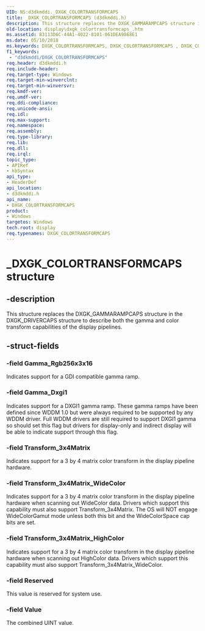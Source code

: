 ```yaml
---
UID: NS:d3dkmddi._DXGK_COLORTRANSFORMCAPS
title: _DXGK_COLORTRANSFORMCAPS (d3dkmddi.h)
description: This structure replaces the DXGK_GAMMARAMPCAPS structure in the DXGK_DRIVERCAPS structure to describe both the gamma and color transform capabilities of the display pipelines.
old-location: display\dxgk_colortransformcaps_.htm
ms.assetid: 83113D6C-44A1-4022-8101-061DEA9868E1
ms.date: 05/10/2018
ms.keywords: DXGK_COLORTRANSFORMCAPS, DXGK_COLORTRANSFORMCAPS , DXGK_COLORTRANSFORMCAPS structure [Display Devices], PDXGK_COLORTRANSFORMCAPS, PDXGK_COLORTRANSFORMCAPS structure pointer [Display Devices], _DXGK_COLORTRANSFORMCAPS, d3dkmddi/DXGK_COLORTRANSFORMCAPS, d3dkmddi/PDXGK_COLORTRANSFORMCAPS, display.dxgk_colortransformcaps_
f1_keywords:
 - "d3dkmddi/DXGK_COLORTRANSFORMCAPS"
req.header: d3dkmddi.h
req.include-header: 
req.target-type: Windows
req.target-min-winverclnt: 
req.target-min-winversvr: 
req.kmdf-ver: 
req.umdf-ver: 
req.ddi-compliance: 
req.unicode-ansi: 
req.idl: 
req.max-support: 
req.namespace: 
req.assembly: 
req.type-library: 
req.lib: 
req.dll: 
req.irql: 
topic_type:
- APIRef
- kbSyntax
api_type:
- HeaderDef
api_location:
- d3dkmddi.h
api_name:
- DXGK_COLORTRANSFORMCAPS
product:
- Windows
targetos: Windows
tech.root: display
req.typenames: DXGK_COLORTRANSFORMCAPS
---
```


# _DXGK_COLORTRANSFORMCAPS structure


## -description


This structure replaces the DXGK_GAMMARAMPCAPS structure in the DXGK_DRIVERCAPS structure to describe both the gamma and color transform capabilities of the display pipelines.


## -struct-fields




### -field Gamma_Rgb256x3x16

Indicates support for a GDI compatible gamma ramp.


### -field Gamma_Dxgi1

Indicates support for a DXGI1 gamma ramp.  These gamma ramps have been defined since WDDM 1.0 but were always required to be supported by any WDDM driver.
Full WDDM drivers are still required to support DXGI1 gamma so should set this flag but drivers for display-only and indirect display will be able to indicate support through this flag.



### -field Transform_3x4Matrix

Indicates support for a 3 by 4 matrix color transform in the display pipeline hardware.


### -field Transform_3x4Matrix_WideColor

Indicates support for a 3 by 4 matrix color transform in the display pipeline hardware when scanning out WideColor data.  Drivers which support this capability must also support Transform_3x4Matrix. The OS will NOT engage WideColorGamut mode unless both this bit and the WideColorSpace cap bits are set.


### -field Transform_3x4Matrix_HighColor

Indicates support for a 3 by 4 matrix color transform in the display pipeline hardware when scanning out HighColor data.  Drivers which support this capability must also support Transform_3x4Matrix_WideColor.


### -field Reserved

This value is reserved for system use.


### -field Value

The combined UINT value.

